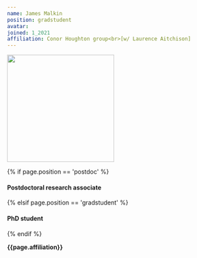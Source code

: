 ```yaml
---
name: James Malkin
position: gradstudent
avatar: 
joined: 1_2021
affiliation: Conor Houghton group<br>[w/ Laurence Aitchison]
---
```


<img width="250" src="{{site.baseurl}}/images/people/{{page.avatar}}" data-action="zoom">

 {% if page.position == 'postdoc' %}
<h4>Postdoctoral research associate</h4>
 {% elsif page.position == 'gradstudent' %}
<h4>PhD student</h4>
 {% endif %}

<b>{{page.affiliation}}</b>